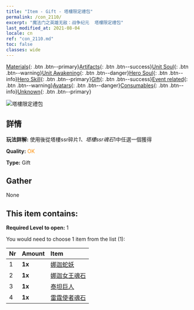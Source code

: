 ```yaml
---
title: "Item - Gift - 塔樓限定禮包"
permalink: /con_2110/
excerpt: "魔法门之英雄无敌：战争纪元  塔樓限定禮包"
last_modified_at: 2021-08-04
locale: cn
ref: "con_2110.md"
toc: false
classes: wide
---
```

 [Materials](/ItemsCN/){: .btn .btn--primary}[Artifacts](/ItemsCN/Artifacts/){: .btn .btn--success}[Unit Soul](/ItemsCN/UnitSoul/){: .btn .btn--warning}[Unit Awakening](/ItemsCN/UnitAwakening/){: .btn .btn--danger}[Hero Soul](/ItemsCN/HeroSoul/){: .btn .btn--info}[Hero Skill](/ItemsCN/HeroSkill/){: .btn .btn--primary}[Gift](/ItemsCN/Gift/){: .btn .btn--success}[Event related](/ItemsCN/Events/){: .btn .btn--warning}[Avatars](/ItemsCN/Avatars/){: .btn .btn--danger}[Consumables](/ItemsCN/Consumables/){: .btn .btn--info}[Unknown](/ItemsCN/Unknown/){: .btn .btn--primary}

 ![塔樓限定禮包](/images/t/i_994006.png)

## 詳情
 **玩法詳解:** 使用後從塔樓ssr碎片*1、塔樓ssr魂石*1中任選一個獲得

 **Quality:** <span style="color: #FF8C00">OK</span>

 **Type:** Gift

## Gather

  None

## This item contains:

 **Required Level to open:** 1

 You would need to choose 1 item from the list (1):

  | Nr | Amount |     Item    |
  |:---|:-------|:------------|
  | 1 |  **1x** | [娜迦蛇妖](/cn/Items/unt_240/) |  | 
  | 2 |  **1x** | [娜迦女王魂石](/cn/Items/unt_325/) |  | 
  | 3 |  **1x** | [泰坦巨人](/cn/Items/unt_241/) |  | 
  | 4 |  **1x** | [雷霆使者魂石](/cn/Items/unt_326/) |  | 
